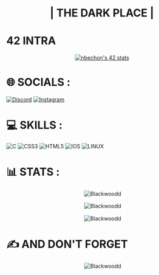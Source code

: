 <p align="center">
  <a href="[https://www.edisonlee55.com](https://i.pinimg.com/originals/7a/5b/28/7a5b281cadc358131b59aeabbfb9fbcc.jpg)"></a>
</p>

<h1 align="center">| THE DARK PLACE |</h1>

# 42 INTRA

<p align="center"> <a href="https://profile.intra.42.fr/users/nbechon"><img src="https://badge42.vercel.app/api/v2/clfvaiqx8000608l6g6y0npcu/stats?cursusId=21&coalitionId=47" alt="nbechon's 42 stats" /></a>

# 🌐 SOCIALS :

[![Discord](https://img.shields.io/badge/Discord-%237289DA.svg?logo=discord&logoColor=white)](https://discord.gg/Blackwood#9872) [![Instagram](https://img.shields.io/badge/Instagram-%23E4405F.svg?logo=Instagram&logoColor=white)](https://instagram.com/_nathan._b) 

# 💻 SKILLS :

![C](https://img.shields.io/badge/c-%2300599C.svg?style=for-the-badge&logo=c&logoColor=white) ![CSS3](https://img.shields.io/badge/css3-%231572B6.svg?style=for-the-badge&logo=css3&logoColor=white) ![HTML5](https://img.shields.io/badge/html5-%23E34F26.svg?style=for-the-badge&logo=html5&logoColor=white) ![IOS](https://img.shields.io/badge/IOS-%2320232a.svg?style=for-the-badge&logo=apple&logoColor=white) ![LINUX](https://img.shields.io/badge/Linux-FCC624?style=for-the-badge&logo=linux&logoColor=black)

# 📊 STATS :

<p align="center">&nbsp;<img align="center" src="https://github-readme-stats.vercel.app/api?username=Blackwoodd&theme=tokyonight&hide_border=false&include_all_commits=true&count_private=false" alt="Blackwoodd" /><p>

<p align="center">&nbsp;<img align="center" src="https://github-readme-streak-stats.herokuapp.com/?user=Blackwoodd&theme=tokyonight&hide_border=false" alt="Blackwoodd" /><p>

<p align="center">&nbsp;<img align="center" src="https://github-readme-stats.vercel.app/api/top-langs/?username=Blackwoodd&theme=tokyonight&hide_border=false&include_all_commits=true&count_private=true&layout=compact" alt="Blackwoodd" /><p>

# ✍️ AND DON'T FORGET
<p align="center">&nbsp;<img align="center" src="https://quotes-github-readme.vercel.app/api?type=horizontal&theme=tokyonight" alt="Blackwoodd" /><p>
